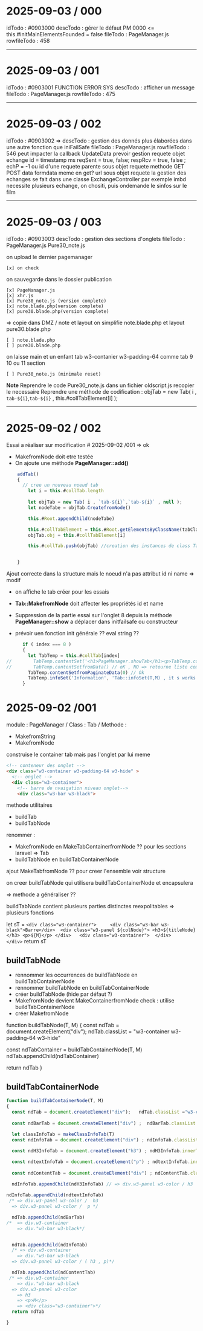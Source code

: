 # 2025-09-03 / 000
idTodo		: #0903000 
descTodo	: gérer le défaut PM 0000 <= this.#initMainElementsFounded = false
fileTodo	: PageManager.js
rowfileTodo	: 458

---

# 2025-09-03 / 001
idTodo		: #0903001  FUNCTION ERROR SYS
descTodo	: afficher un message
fileTodo	: PageManager.js
rowfileTodo	: 475

---

# 2025-09-03 / 002

idTodo		: #0903002 =>
descTodo	: gestion des donnés plus élaborées dans une autre fonction que iniFailSafe
fileTodo	: PageManager.js
rowfileTodo	: 546
peut impacter la callback UpdateData
prevoir gestion requete
objet echange 
	id = timestamp ms
	reqSent	 = true, false; 
	respRcv = true, false ;
	echP = -1 ou id  d'une requete parente
	sous objet requete
		methode GET POST
		data formdata meme en get?
		url
	sous objet requete
la gestion des echanges se fait dans une classe ExchangeController
par exemple imbd necessite plusieurs echange, on chositi, puis ondemande le sinfos sur le film

---

# 2025-09-03 / 003
idTodo		: #0903003
descTodo	: gestion des sections d'onglets
fileTodo	: PageManager.js Pure30_note.js


on upload le dernier pagemanager

	[x] on check 

on sauvegarde dans le dossier publication

	[x] PageManager.js
	[x]	xhr.js
	[x]	Pure30_note.js (version complete)
	[x]	note.blade.php(version complete)
	[x]	pure30.blade.php(version complete)


=> copie dans DMZ /  note et layout
on simplifie  note.blade.php et layout pure30.blade.php

 	[ ] note.blade.php 
 	[ ] pure30.blade.php
  
on laisse main  et un enfant tab w3-contanier w3-padding-64 comme tab 9 10 ou 11 section

	[ ]	Pure30_note.js (minimale reset)

**Note**
Reprendre le code Pure30_note.js dans un fichier oldscript.js recopier le necessaire
Reprendre une méthode de codification  : objTab = new Tab( i , `tab-${i}`,`tab-${i}` , this.#collTabElement[i] );




---


# 2025-09-02 / 002

Essai a réaliser sur modification # 2025-09-02 /001 => ok
- MakefromNode doit etre testée
- On ajoute une méthode **PageManager::add()**

```js
    addTab()
    {
      // cree un nouveau noeud tab
        let i = this.#collTab.length
        
        let objTab = new Tab( i , `tab-${i}`,`tab-${i}` , null );
        let nodeTabe = objTab.CreatefromNode()

        this.#Root.appendChild(nodeTabe)

        this.#collTabElement = this.#Root.getElementsByClassName(tabClass) // recupere tous les onglets document
        objTab.obj = this.#collTabElement[i]

        this.#collTab.push(objTab) //creation des instances de class Tab en memoire


    }
```

Ajout correcte dans la structure mais le noeud n'a pas attribut id ni name
=> modif 
- on affiche le  tab créer pour les essais

- **Tab::MakefromNode** doit affecter les propriétés id et name

- Suppression de la partie essai sur l'onglet 8 depuis la méthode **PageManager::show**
	a déplacer dans initfailsafe ou constructeur

- prévoir uen fonction init générale ?? eval string ??

```js
      if ( index === 8 )
      {
        let TabTemp = this.#collTab[index]
//        TabTemp.contentSet('<h1>PageManager.showTab</h1><p>TabTemp.contentSet</p>')
//        TabTemp.contentSetfromData() // oK , NO => retourne liste complete sans pagination
        TabTemp.contentSetfromPaginateData(0) // Ok
        TabTemp.infoSet('Information', 'Tab::infoSet(T,M) , it s works' )
      }
```



# 2025-09-02 /001
module : PageManager / Class : Tab / Methode : 

- MakefromString
- MakefromNode

construise le container tab mais pas l'onglet par lui meme
```html
<!-- conteneur des onglet -->
<div class="w3-container w3-padding-64 w3-hide" >
  <!-- onglet -->
  <div class="w3-container">
    <!-- barre de nvaigation niveau onglet-->
    <div class="w3-bar w3-black">
```


methode utilitaires
- buildTab
- buildTabNode

renommer :
- MakefromNode en MakeTabContainerfromNode  ?? pour les sections laravel => Tab 
- buildTabNode en buildTabContainerNode

ajout MakeTabfromNode ?? pour creer l'ensemble voir structure

on creer buildTabNode qui utilisera buildTabContainerNode et encapsulera 

=> methode a généraliser ??

buildTabNode contient plusieurs parties distinctes reexpolitables => plusieurs fonctions


  let sT = `<div class="w3-container">    
	            <div class="w3-bar w3-black">Barre</div> 
	            <div class="w3-panel ${colNode}">
                <h3>${titleNode}</h3>
                <p>${M}</p>
              </div>  
	            <div class="w3-container"> 
              </div>	
            </div>`
  return sT        

## buildTabNode

- rennommer les occurrences de buildTabNode en buildTabContainerNode
- rennommer buildTabNode en buildTabContainerNode
- créer buildTabNode (hide par défaut ?)
- MakefromNode devient MakeContainerfromNode
  check : utilise buildTabContainerNode 
- créer MakefromNode 

function buildTabNode(T, M)
{
  const ndTab = document.createElement("div");
  ndTab.classList = "w3-container w3-padding-64 w3-hide"
 
  const ndTabContainer = buildTabContainerNode(T, M)
  ndTab.appendChild(ndTabContainer)
  
  return ndTab
}

## buildTabContainerNode

```js
function buildTabContainerNode(T, M)
{
  const ndTab = document.createElement("div");   ndTab.classList ="w3-container" => div.w3-container
  
  const ndBarTab = document.createElement("div") ;  ndBarTab.classList = "w3-bar w3-black";  ndBarTab.innerHTML="w3-bar" // => div.w3-bar w3-black
  
  let classInfoTab = makeClassInfoTab(T)
  const ndInfoTab = document.createElement("div") ; ndInfoTab.classList = classInfoTab //   => div.w3-panel w3-color

  const ndH3InfoTab = document.createElement("h3") ; ndH3InfoTab.innerText = T //   => <h3>T</h3>

  const ndtextInfoTab = document.createElement("p") ; ndtextInfoTab.innerText = M //   => <p>M</p>
  
  const ndContentTab = document.createElement("div") ; ndContentTab.classList ="w3-container" //  => <div class="w3-container">
  
  ndInfoTab.appendChild(ndH3InfoTab) // => div.w3-panel w3-color / h3

ndInfoTab.appendChild(ndtextInfoTab)
 /* => div.w3-panel w3-color /  h3
  => div.w3-panel w3-color /  p */

  ndTab.appendChild(ndBarTab) 
/*  => div.w3-container
    => div."w3-bar w3-black*/


  ndTab.appendChild(ndInfoTab)
  /* => div.w3-container
    => div."w3-bar w3-black
  => div.w3-panel w3-color / ( h3 , p)*/

  ndTab.appendChild(ndContentTab)
 /* => div.w3-container
    => div."w3-bar w3-black
  => div.w3-panel w3-color
    => h3
    => <p>M</p>
    => <div class="w3-container">*/
  return ndTab

}
```
